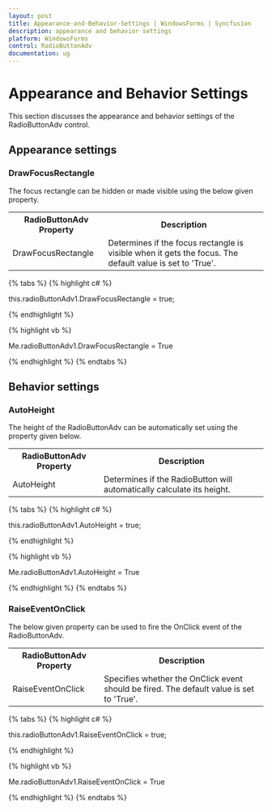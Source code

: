 ```yaml
---
layout: post
title: Appearance-and-Behavior-Settings | WindowsForms | Syncfusion
description: appearance and behavior settings
platform: WindowsForms
control: RadioButtonAdv
documentation: ug
---
```


# Appearance and Behavior Settings

This section discusses the appearance and behavior settings of the RadioButtonAdv control.

## Appearance settings

### DrawFocusRectangle

The focus rectangle can be hidden or made visible using the below given property.

<table>
<tr>
<th>
RadioButtonAdv Property</th><th>
Description</th></tr>
<tr>
<td>
DrawFocusRectangle</td><td>
Determines if the focus rectangle is visible when it gets the focus. The default value is set to 'True'.</td></tr>
</table>

{% tabs %}
{% highlight c# %}

this.radioButtonAdv1.DrawFocusRectangle = true;

{% endhighlight %}

{% highlight vb %}

Me.radioButtonAdv1.DrawFocusRectangle = True

{% endhighlight %}
{% endtabs %}

## Behavior settings

### AutoHeight

The height of the RadioButtonAdv can be automatically set using the property given below.


<table>
<tr>
<th>
RadioButtonAdv Property</th><th>
Description</th></tr>
<tr>
<td>
AutoHeight</td><td>
Determines if the RadioButton will automatically calculate its height.</td></tr>
</table>

{% tabs %}
{% highlight c# %}

this.radioButtonAdv1.AutoHeight = true;

{% endhighlight %}

{% highlight vb %}

Me.radioButtonAdv1.AutoHeight = True

{% endhighlight %}
{% endtabs %}

### RaiseEventOnClick

The below given property can be used to fire the OnClick event of the RadioButtonAdv.


<table>
<tr>
<th>
RadioButtonAdv Property</th><th>
Description</th></tr>
<tr>
<td>
RaiseEventOnClick</td><td>
Specifies whether the OnClick event should be fired. The default value is set to 'True'.</td></tr>
</table>

{% tabs %}
{% highlight c# %}

this.radioButtonAdv1.RaiseEventOnClick = true;

{% endhighlight %}

{% highlight vb %}

Me.radioButtonAdv1.RaiseEventOnClick = True

{% endhighlight %}
{% endtabs %}
